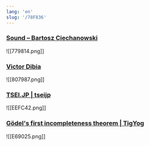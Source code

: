 ```yaml
---
lang: 'en'
slug: '/78F836'
---
```


### [Sound – Bartosz Ciechanowski](https://ciechanow.ski/sound/)

![[779814.png]]

### [Victor Dibia](https://victordibia.com/)

![[807987.png]]

### [TSEI.JP | tseijp](https://tsei.jp/)

![[EEFC42.png]]

### [Gödel's first incompleteness theorem | TigYog](https://tigyog.app/d/H7XOvXvC_x/r/goedel-s-first-incompleteness-theorem)

![[E69025.png]]
